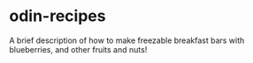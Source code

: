 # odin-recipes
A brief description of how to make freezable breakfast bars with blueberries, and other fruits and nuts!
